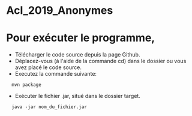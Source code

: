 # Acl_2019_Anonymes

# Pour exécuter le programme,

- Télécharger le code source depuis la page Github.
- Déplacez-vous (à l'aide de la commande cd) dans le dossier ou vous avez placé le code source.
- Executez la commande suivante:
```
  mvn package
```
- Exécuter le fichier .jar, situé dans le dossier target.
```
  java -jar nom_du_fichier.jar
```
